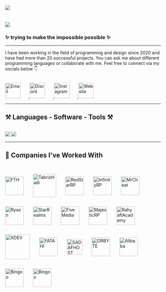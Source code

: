 <!-- GIF Intro -->
<img align="top" src="https://betanews.com/wp-content/uploads/2018/06/gifs-on-cli.gif" />

<!-- Typing title -->
<h1 align="left">
  <img src="https://readme-typing-svg.demolab.com?font=Press+Start+2P&pause=1000&color=BEE4FF&width=435&lines=Hi%2CIm+Zey4rox+;UI+and+UX+Developer;Welcome+to+my+GitHub." />
</h1>

<!-- Subtitle -->
<h3 align="left">✨ trying to make the impossible possible ✨</h3>

---

<!-- About Me -->
<div align="left">
I have been working in the field of programming and design since 2020 and have had more than 20 successful projects.  
You can ask me about different programming languages or collaborate with me.  
Feel free to connect via my socials below 👇
</div>

<br/>

<!-- Social Media Buttons (Custom Images) -->
<p align="left">
  <!-- Email -->
  <a href="mailto:zeyroxs@icloud.com" target="_blank">
    <img src="https://cdn.discordapp.com/attachments/1188763529772281917/1397642130943508561/SSAA.png?ex=6882772a&is=688125aa&hm=7c927392dbb94babd2c18a3bbb66459719dbaf8d00929de676b0fe43fcd63c85&" alt="Email" height="50" style="margin-right: 25px;" />
  </a>

  <!-- Discord -->
  <a href="https://discord.com/users/349709264098689025" target="_blank">
    <img src="https://cdn.discordapp.com/attachments/1188763529772281917/1397642131690094632/DDDA.png?ex=6882772b&is=688125ab&hm=a081ceb2b4c7d6eddbb4e3be4b285829440e077c1ad0c3e797d1e6b6940efd88&" alt="Discord" height="50" style="margin-right: 25px;" />
  </a>

  <!-- Instagram -->
  <a href="https://www.instagram.com/legendfatah/" target="_blank">
    <img src="https://cdn.discordapp.com/attachments/1188763529772281917/1397642131274731572/DDAA.png?ex=6882772b&is=688125ab&hm=176ca00f6423b6ef53ad2e50c85fa0a0ea113fa46ee815076dc174836eeed7ba&" alt="Instagram" height="50" style="margin-right: 25px;" />
  </a>

  <!-- Website -->
  <a href="https://zeyrox.top" target="_blank" title="ZEYROX.xyz">
    <img src="https://cdn.discordapp.com/attachments/1188763529772281917/1397641615060897914/ddddd.png?ex=688276af&is=6881252f&hm=3d7133357b726c9c887b0d6a01548e33ddc7304abea1d29444ff49bfae69afd6&" alt="Website" height="50" />
  </a>
</p>

---

<!-- Skills Section -->
<h2 align="left">⚒️ Languages - Software - Tools ⚒️</h2>
<br/>
<div align="left">
  <img src="https://skillicons.dev/icons?i=html,css,js,py,cs,cpp,php,react,lua" />
  <img src="https://skillicons.dev/icons?i=xd,ps,ai,ae,discord,github,vscode" />
</div>

---

<!-- Companies -->
<h2 align="left">🤝 Companies I've Worked With</h2>
<br/>
<div align="left">
  <p style="display: flex; flex-wrap: wrap; align-items: center; gap: 30px;">
    <img src="https://cdn.discordapp.com/attachments/1188763529772281917/1397653388409180402/FFFF.png?ex=688281a6&is=68813026&hm=620f916c2b909367eab8355d848dcc0a275cee6093d1ab43b4bd8c7fbad0873c&" alt="FTH" height="60" />
    <img src="https://cdn.discordapp.com/attachments/1188763529772281917/1397645694864461964/tabrizhadi.png?ex=68827a7c&is=688128fc&hm=67fdebcfebf0192df3fe7c60f8737d140d11cfbfb21bfd4801f13e50fddfac78&" alt="TabrizHadi" height="75" />
    <img src="https://cdn.discordapp.com/attachments/1188763529772281917/1397650793175453926/1676304055886.webp?ex=68827f3c&is=68812dbc&hm=5e910eb8f7e3471d8b71d74a509aa915afe2558f45fad51bd87632c1b81f58d4&" alt="RedStarRP" height="60" />
    <img src="https://cdn.discordapp.com/attachments/1188763529772281917/1397650821650583552/infinityrp.png?ex=68827f42&is=68812dc2&hm=41aeacc886f17b33cce78debf746ca966180cd3fad20628aaad4de921e70ae7f&" alt="InfinityRP" height="60" />
    <img src="https://cdn.discordapp.com/attachments/1188763529772281917/1397650866692952154/1111.png?ex=68827f4d&is=68812dcd&hm=0f3671f712ff5098fc23c2ae71e53b372cf31f555dcfaf8658825a3f060b24b1&" alt="MrCheat" height="60" />
    <img src="https://cdn.discordapp.com/attachments/1188763529772281917/1397650761021657108/sslogo.webp?ex=68827f34&is=68812db4&hm=5cd2afbe7ff4eeffc7805b5efbc4ec60ff0b343eeb091f182719fa811a788b40&" alt="Ryson" height="60" />
    <img src="https://cdn.discordapp.com/attachments/1188763529772281917/1397645961215344821/logo-psd12.png?ex=68827abc&is=6881293c&hm=4268bfa14bae5b74ab9861e1a07e8fa8b18fddff2d8fe66cb095b49dbbf6a704&" alt="StarRealms" height="60" />
    <img src="https://cdn.discordapp.com/attachments/1188763529772281917/1397645895004065802/FIVEEE.png?ex=68827aac&is=6881292c&hm=2a00425238ab13a9d717988d1c1df9af81b595af2cffce0e69d7ce2a428bbbf1&" alt="FiveMedia" height="60" />
    <img src="https://cdn.discordapp.com/attachments/1188763529772281917/1397645694382112778/majestic.png?ex=68827a7c&is=688128fc&hm=4436265495124397fe511f97cf59f7786ef07cbbb1fb90d459e4381a3b494fee&" alt="MajesticRP" height="60" />
    <img src="https://cdn.discordapp.com/attachments/1188763529772281917/1397645695317577738/rahyaft.png?ex=68827a7c&is=688128fc&hm=6d5c3a3cbdf9b2a68a8e223ad4afa5f6ce9b5ae85bd18a5578e120b9c2e44c03&" alt="RahyaftAcademy" height="60" />
    <img src="https://cdn.discordapp.com/attachments/1188763529772281917/1397653332578930820/1.png?ex=68828199&is=68813019&hm=ba78b8851146c245c0c98e2db5285ab30e8db75fd9607a030c8ba6684fff60cc&" alt="XDEV" height="80" />
        <img src="https://cdn.discordapp.com/attachments/1188763529772281917/1397656191777374238/fffa.png?ex=68828443&is=688132c3&hm=ff312597855836bedf7bd407e6498ac0ac982c5d5aef8bf31bd450caa93235c7&" alt="FATAHI" height="60" />
            <img src="https://media.discordapp.net/attachments/1188763529772281917/1397657229145935912/s-5.png?ex=6882853a&is=688133ba&hm=6fbc4a38feaddfc6dff950a158a87c65927677ae74499fcff816ddfa24c8ed90&=&format=webp&quality=lossless&width=1872&height=528" alt="SADAFHOST" height="50" />
               <img src="https://images-ext-1.discordapp.net/external/cuSyLFfyPgHtbTjMhlXA_r6R8PkDWd6RbZO3OQqat9A/%3Fimgf%3Dorg-f0f5893c73d91.png/https/biaupload.com/do.php?format=webp" alt="ORBYTE" height="60" />
       <img src="https://cdn.discordapp.com/attachments/1188763529772281917/1397830779995947048/all.png?ex=688326dc&is=6881d55c&hm=44b270e293024eb33013985db6a610bd0b072bc2627fde43929c16a8c238f14e&" alt="Alibaba" height="60" />
              <img src="https://cdn.discordapp.com/attachments/1188763529772281917/1397832169308815443/BingoLogo_Header_128x80_1x_1.webp?ex=68832827&is=6881d6a7&hm=7aaa2213bba5fdf1510305f825c4f847dbb5eaa2ab41f4f5849265c85d9c9689&" alt="Bingoo" height="60" />
                            <img src="https://cdn.discordapp.com/attachments/1188763529772281917/1397852397996343400/LOGO-REDA-01.png?ex=68833afe&is=6881e97e&hm=30250d73d8cb13d02fc711e019a9043f03fd9f8afd611cb6b18bd0184e73230a&" alt="Bingoo" height="60" />


  </p>
</div>
